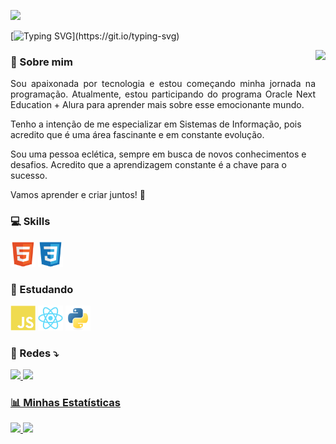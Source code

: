 ![](https://komarev.com/ghpvc/?username=renatabfs&color=lightgrey&label=Views&style=plastic)

[![Typing SVG](https://readme-typing-svg.demolab.com?font=Fira+Code&pause=1000&color=E3F2F7&center=true&vCenter=true&width=435&lines=%F0%9F%90%A8+Ol%C3%A1%2C+meu+nome+%C3%A9+Tarscilla!)](https://git.io/typing-svg)

<img height=400 align="right" src="https://github.com/tarscilla/tarscilla/assets/113654299/682a2770-4d92-4eb7-b004-5b6b1eeaf073"/>

### 📖 Sobre mim

<section>
<p align="justify">
Sou apaixonada por tecnologia e estou começando minha jornada na programação. Atualmente, estou participando do programa Oracle Next Education + Alura para aprender mais sobre esse emocionante mundo.

Tenho a intenção de me especializar em Sistemas de Informação, pois acredito que é uma área fascinante e em constante evolução.

Sou uma pessoa eclética, sempre em busca de novos conhecimentos e desafios. Acredito que a aprendizagem constante é a chave para o sucesso.

Vamos aprender e criar juntos! 🚀
</p>

### 💻 Skills 
<img height="40px" src="https://github.com/devicons/devicon/blob/master/icons/html5/html5-original.svg" alt="HTML"/>
<img height="40px" src="https://github.com/devicons/devicon/blob/master/icons/css3/css3-original.svg" alt="CSS"/>

### 📝 Estudando 
<img height="40px" src="https://github.com/devicons/devicon/blob/master/icons/javascript/javascript-plain.svg" alt="JavaScript"/>
<img height="40px" src="https://github.com/devicons/devicon/blob/master/icons/react/react-original.svg" alt="ReactJS"/>
<img height="40px" src="https://github.com/devicons/devicon/blob/master/icons/python/python-original.svg" alt="Python"/>

### 💌 Redes ⤵️
<a href="https://twitter.com/tarscilla_" alt="Twitter">
<img height="25px" src="https://img.shields.io/badge/Twitter-1DA1F2?style=for-the-badge&logo=twitter&logoColor=white"/>
  
<a href="https://instagram.com/http_taci" alt="Instagram">
<img height="25px" src="https://img.shields.io/badge/Instagram-E4405F?style=for-the-badge&logo=instagram&logoColor=white"/>

### 📊 Minhas Estatísticas 
<img src="https://github-readme-stats.vercel.app/api?username=tarscilla&show_icons=true&theme=graywhite&layout=compact"/>
<img src="https://github-readme-stats.vercel.app/api/top-langs/?username=tarscilla&theme=graywhite&layout=compact" />

